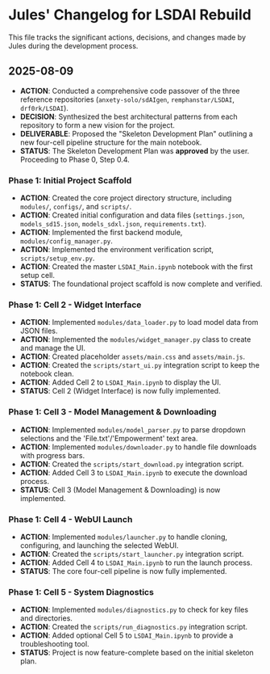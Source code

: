 # Jules' Changelog for LSDAI Rebuild

This file tracks the significant actions, decisions, and changes made by Jules during the development process.

## 2025-08-09

*   **ACTION**: Conducted a comprehensive code passover of the three reference repositories (`anxety-solo/sdAIgen`, `remphanstar/LSDAI`, `drf0rk/LSDAI`).
*   **DECISION**: Synthesized the best architectural patterns from each repository to form a new vision for the project.
*   **DELIVERABLE**: Proposed the "Skeleton Development Plan" outlining a new four-cell pipeline structure for the main notebook.
*   **STATUS**: The Skeleton Development Plan was **approved** by the user. Proceeding to Phase 0, Step 0.4.

### Phase 1: Initial Project Scaffold

*   **ACTION**: Created the core project directory structure, including `modules/`, `configs/`, and `scripts/`.
*   **ACTION**: Created initial configuration and data files (`settings.json`, `models_sd15.json`, `models_sdxl.json`, `requirements.txt`).
*   **ACTION**: Implemented the first backend module, `modules/config_manager.py`.
*   **ACTION**: Implemented the environment verification script, `scripts/setup_env.py`.
*   **ACTION**: Created the master `LSDAI_Main.ipynb` notebook with the first setup cell.
*   **STATUS**: The foundational project scaffold is now complete and verified.

### Phase 1: Cell 2 - Widget Interface

*   **ACTION**: Implemented `modules/data_loader.py` to load model data from JSON files.
*   **ACTION**: Implemented the `modules/widget_manager.py` class to create and manage the UI.
*   **ACTION**: Created placeholder `assets/main.css` and `assets/main.js`.
*   **ACTION**: Created the `scripts/start_ui.py` integration script to keep the notebook clean.
*   **ACTION**: Added Cell 2 to `LSDAI_Main.ipynb` to display the UI.
*   **STATUS**: Cell 2 (Widget Interface) is now fully implemented.

### Phase 1: Cell 3 - Model Management & Downloading

*   **ACTION**: Implemented `modules/model_parser.py` to parse dropdown selections and the 'File.txt'/'Empowerment' text area.
*   **ACTION**: Implemented `modules/downloader.py` to handle file downloads with progress bars.
*   **ACTION**: Created the `scripts/start_download.py` integration script.
*   **ACTION**: Added Cell 3 to `LSDAI_Main.ipynb` to execute the download process.
*   **STATUS**: Cell 3 (Model Management & Downloading) is now implemented.

### Phase 1: Cell 4 - WebUI Launch

*   **ACTION**: Implemented `modules/launcher.py` to handle cloning, configuring, and launching the selected WebUI.
*   **ACTION**: Created the `scripts/start_launcher.py` integration script.
*   **ACTION**: Added Cell 4 to `LSDAI_Main.ipynb` to run the launch process.
*   **STATUS**: The core four-cell pipeline is now fully implemented.

### Phase 1: Cell 5 - System Diagnostics

*   **ACTION**: Implemented `modules/diagnostics.py` to check for key files and directories.
*   **ACTION**: Created the `scripts/run_diagnostics.py` integration script.
*   **ACTION**: Added optional Cell 5 to `LSDAI_Main.ipynb` to provide a troubleshooting tool.
*   **STATUS**: Project is now feature-complete based on the initial skeleton plan.
